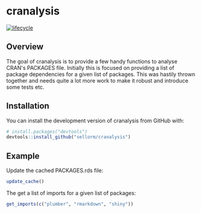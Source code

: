 # cranalysis

[![lifecycle](https://img.shields.io/badge/lifecycle-experimental-orange.svg)](https://www.tidyverse.org/lifecycle/#experimental)

## Overview

The goal of cranalysis is to provide a few handy functions to analyse CRAN's PACKAGES file. Initially this is focused on providing a list of package dependencies for a given list of packages. This was hastily thrown together and needs quite a lot more work to make it robust and introduce some tests etc.

## Installation

You can install the development version of cranalysis from GitHub with:

``` r
# install.packages("devtools")
devtools::install_github("sellorm/cranalysis")
```

## Example

Update the cached PACKAGES.rds file:

``` r
update_cache()
```

The get a list of imports for a given list of packages:

``` r
get_imports(c("plumber", "rmarkdown", "shiny"))
```
